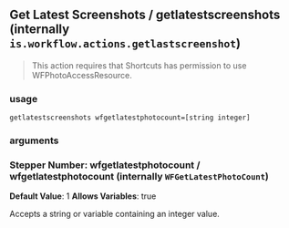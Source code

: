 
## Get Latest Screenshots / getlatestscreenshots (internally `is.workflow.actions.getlastscreenshot`)


> This action requires that Shortcuts has permission to use WFPhotoAccessResource.

### usage
`getlatestscreenshots wfgetlatestphotocount=[string integer]`

### arguments
### Stepper Number: wfgetlatestphotocount / wfgetlatestphotocount (internally `WFGetLatestPhotoCount`)
**Default Value**: 1
**Allows Variables**: true


Accepts a string 
or variable
containing an integer value.
